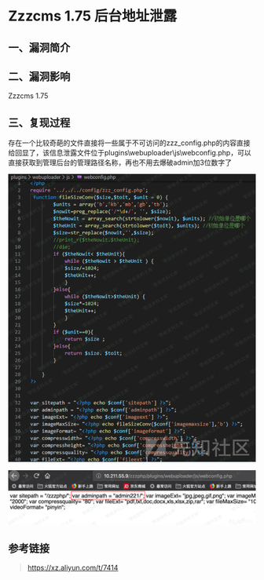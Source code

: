 Zzzcms 1.75 后台地址泄露
========================

一、漏洞简介
------------

二、漏洞影响
------------

Zzzcms 1.75

三、复现过程
------------

存在一个比较奇葩的文件直接将一些属于不可访问的zzz\_config.php的内容直接给回显了，该信息泄露文件位于plugins\\webuploader\\js\\webconfig.php，可以直接获取到管理后台的管理路径名称，再也不用去爆破admin加3位数字了

![](./.resource/Zzzcms1.75后台地址泄露/media/rId24.png)

![](./.resource/Zzzcms1.75后台地址泄露/media/rId25.png)

参考链接
--------

> https://xz.aliyun.com/t/7414
